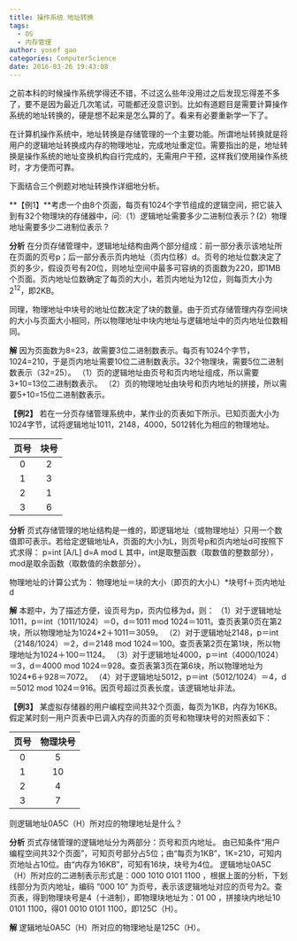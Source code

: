 ```yaml
---
title: 操作系统 地址转换
tags:
  - OS
  - 内存管理
author: yosef gao
categories: ComputerScience
date: 2016-03-26 19:43:08
---
```



之前本科的时候操作系统学得还不错，不过这么些年没用过之后发现忘得差不多了，要不是因为最近几次笔试，可能都还没意识到。比如有道题目是需要计算操作系统的地址转换的，硬是想不起来是怎么算的了。看来有必要重新学一下了。

在计算机操作系统中，地址转换是存储管理的一个主要功能。所谓地址转换就是将用户的逻辑地址转换成内存的物理地址，完成地址重定位。需要指出的是，地址转换是操作系统的地址变换机构自行完成的，无需用户干预，这样我们使用操作系统时，才方便而可靠。

<!--more-->

下面结合三个例题对地址转换作详细地分析。

**【例1】**考虑一个由8个页面，每页有1024个字节组成的逻辑空间，把它装入到有32个物理块的存储器中，问:（1）逻辑地址需要多少二进制位表示？(2）物理地址需要多少二进制位表示？

**分析** 在分页存储管理中，逻辑地址结构由两个部分组成：前一部分表示该地址所在页面的页号p；后一部分表示页内地址（页内位移）d。页号的地址位数决定了页的多少，假设页号有20位，则地址空间中最多可容纳的页面数为220，即1MB个页面。页内地址位数确定了每页的大小，若页内地址为12位，则每页大小为2<sup>12</sup>，即2KB。

同理，物理地址中块号的地址位数决定了块的数量。由于页式存储管理内存空间块的大小与页面大小相同，所以物理地址中块内地址与逻辑地址中的页内地址位数相同。

**解**  因为页面数为8=23，故需要3位二进制数表示。每页有1024个字节，1024=210，于是页内地址需要10位二进制数表示。32个物理块，需要5位二进制数表示（32=25）。
（1）页的逻辑地址由页号和页内地址组成，所以需要3+10=13位二进制数表示。
（2）页的物理地址由块号和页内地址的拼接，所以需要5+10=15位二进制数表示。

**【例2】** 若在一分页存储管理系统中，某作业的页表如下所示。已知页面大小为1024字节，试将逻辑地址1011，2148，4000，5012转化为相应的物理地址。


| 页号      | 块号       |
| :-------: | :--------: |
| 0         | 2          |
| 1         | 3          |
| 2         | 1          |
| 3         | 6          |


**分析**  页式存储管理的地址结构是一维的，即逻辑地址（或物理地址）只用一个数值即可表示。若给定逻辑地址A，页面的大小为L，则页号p和页内地址d可按照下式求得：
p=int [A/L]  d=A mod L
其中，int是取整函数（取数值的整数部分），mod是取余函数（取数值的余数部分）。

物理地址的计算公式为：
物理地址＝块的大小（即页的大小L）\*块号f＋页内地址d

**解** 本题中，为了描述方便，设页号为p，页内位移为d，则：
（1）对于逻辑地址1011，p＝int（1011/1024）＝0，d＝1011 mod 1024＝1011。查页表第0页在第2块，所以物理地址为1024\*2＋1011＝3059。
（2）对于逻辑地址2148，p＝int（2148/1024）＝2，d＝2148 mod 1024＝100。查页表第2页在第1块，所以物理地址为1024＋100＝1124。
（3）对于逻辑地址4000，p＝int（4000/1024）＝3，d＝4000 mod 1024＝928。查页表第3页在第6块，所以物理地址为1024\*6＋928＝7072。
（4）对于逻辑地址5012，p＝int（5012/1024）＝4，d＝5012 mod 1024＝916。因页号超过页表长度，该逻辑地址非法。

**【例3】** 某虚拟存储器的用户编程空间共32个页面，每页为1KB，内存为16KB。假定某时刻一用户页表中已调入内存的页面的页号和物理块号的对照表如下：


| 页号   | 物理块号  |
|:-----:|:--------:|
| 0     | 5        |
| 1     | 10       |
| 2     | 4        |
| 3     | 7        |


则逻辑地址0A5C（H）所对应的物理地址是什么？

**分析** 页式存储管理的逻辑地址分为两部分：页号和页内地址。
由已知条件“用户编程空间共32个页面”，可知页号部分占5位；由“每页为1KB”，1K=210，可知内页地址占10位。由“内存为16KB”，可知有16块，块号为4位。
逻辑地址0A5C（H）所对应的二进制表示形式是：000 1010 0101 1100 ，根据上面的分析，下划线部分为页内地址，编码 “000 10” 为页号，表示该逻辑地址对应的页号为2。查页表，得到物理块号是4（十进制），即物理块地址为：01 00 ，拼接块内地址10 0101 1100，得01 0010 0101 1100，即125C（H）。

**解** 逻辑地址0A5C（H）所对应的物理地址是125C（H）。



